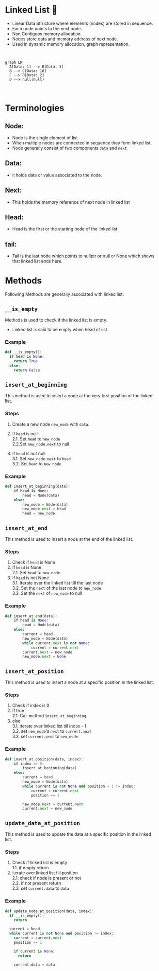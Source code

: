 # Linked List 🔗

-   Linear Data Structure where elements (nodes) are stored in sequence.
-   Each node points to the next node.
-   Non Contiguos memory allocation.
-   Nodes store data and memory address of next node.
-   Used in dynamic memory allocation, graph representation.

<br>

```mermaid
graph LR
  A[Data: 1] --> B[Data: 5]
  B --> C[Data: 10]
  C --> D[Data: 2]
  D --> null(null)

```

<br>

# Terminologies

## Node:

-   Node is the single element of list
-   When multiple nodes are connected in sequence they form linked list.
-   Node generally consist of two components `data` and `next`

## Data:

-   it holds data or value associated to the node.

## Next:

-   This holds the memory reference of next node in linked list

## Head:

-   Head is the first or the starting node of the linked list.

## tail:

-   Tail is the last node which points to nullptr or null or None which shows that linked list ends here.

# Methods

Following Methods are generally associated with linked list.

## `__is_empty`

Methods is used to check if the linked list is empty.

-   Linked list is said to be empty when head of list

### Example

```python
def __is_empty():
  if head is None:
    return True
  else:
    return False
```

## `insert_at_beginning`

This method is used to insert a node at the very first position of the linked list.

### Steps

1. Create a new node `new_node` with `data`.
2. If `head` is null:  
   2.1. Set `head` to `new_node`  
   2.2.Set `new_node.next` to null

3. If `head` is not null:  
   3.1. Set `new_node.next` to `head`  
   3.2. Set `head` to `new_node`

### Example

```python
def insert_at_beginning(data):
    if head is None:
        head = Node(data)
    else:
        new_node = Node(data)
        new_node.next = head
        head = new_node
```

## `insert_at_end`

This method is used to insert a node at the end of the linked list.

### Steps

1. Check if `head` is None
2. If `head` is None  
   2.1. Set `head` to `new_node`
3. If `head` is not None  
   3.1. Iterate over the linked list till the last node  
   3.2. Set the `next` of the last node to `new_node`  
   3.3. Set the `next` of `new_node` to null

### Example

```python
def insert_at_end(data):
    if head is None:
        head = Node(data)
    else:
        current = head
        new_node = Node(data)
        while current.next is not None:
            current = current.next
        current.next = new_node
        new_node.next = None
```

## `insert_at_position`

This method is used to insert a node at a specific position in the linked list.

### Steps

1. Check if index is 0
2. If true  
   2.1. Call method `insert_at_beginning`
3. else  
   3.1. iterate over linked list till index - 1  
   3.2. set `new_node`'s `next` to `current.next`  
   3.3. set `current.next` to `new_node`

### Example

```python
def insert_at_position(data, index):
    if index == 0:
        insert_at_beginning(data)
    else:
        current = head
        new_node = Node(data)
        while current is not None and position + 1 != index:
            current = current.next
            position += 1

        new_node.next = current.next
        current.next = new_node
```


## `update_data_at_position`

This method is used to update the data at a specific position in the linked list.

### Steps
1. Check if linked list is empty  
1.1. if empty return
2. iterate over linked list till position  
2.1. check if node is present or not  
2.2. if not present return  
2.3. set `current.data` to `data`

### Example

```python
def update_node_at_position(data, index):
  if __is_empty():
    return

  current = head
  while current is not None and position != index:
    current = current.next
    position += 1

    if current is None:
      return

    current.data = data
```


